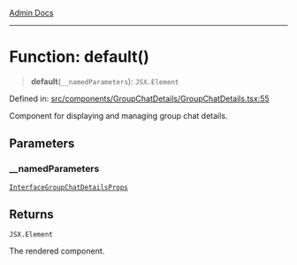 [Admin Docs](/)

***

# Function: default()

> **default**(`__namedParameters`): `JSX.Element`

Defined in: [src/components/GroupChatDetails/GroupChatDetails.tsx:55](https://github.com/PalisadoesFoundation/talawa-admin/blob/main/src/components/GroupChatDetails/GroupChatDetails.tsx#L55)

Component for displaying and managing group chat details.

## Parameters

### \_\_namedParameters

[`InterfaceGroupChatDetailsProps`](../../../../types/Chat/interface/interfaces/InterfaceGroupChatDetailsProps.md)

## Returns

`JSX.Element`

The rendered component.
